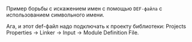 Пример борьбы с искажением имен с помощью `DEF-файла` с использованием символьного имени.

Ага, и этот def-файл надо подключать к проекту библиотеки: Projects Properties -> Linker -> Input -> Module Definition File.
